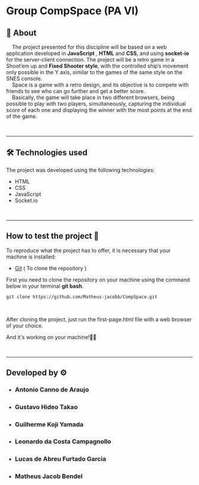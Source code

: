 # Group CompSpace (PA VI)

## 📃 **About**

&nbsp;&nbsp;&nbsp;&nbsp;The project presented for this discipline will be based on a web application developed in **JavaScript** , **HTML** and **CSS**, and using **socket-io** for the server-client connection. The project will be a retro game in a Shoot’em up and **Fixed Shooter style**, with the controlled ship’s movement only possible in the Y axis, similar to the games of the same style on the SNES console.
<br>
&nbsp;&nbsp;&nbsp;&nbsp;Space is a game with a retro design, and its objective is to compete with friends to see who can go further and get a better score. <br>
&nbsp;&nbsp;&nbsp;&nbsp;Basically, the game will take place in two different browsers, being possible to play with two players, simultaneously, capturing the individual score of each one and displaying the winner with the most points at the end of the game.

<br>

---

## 🛠 **Technologies used**

The project was developed using the following technologies:

- HTML
- CSS
- JavaScript  
- Socket.io 
 
<br>

---

## **How to test the project** 🔧

To reproduce what the project has to offer, it is necessary that your machine is installed:

- [Git](https://git-scm.com/downloads)&nbsp;( 
To clone the repository )

First you need to clone the repository on your machine using the command below in your terminal **git bash**.

`git clone https://github.com/Matheus-jacobb/CompSpace.git`

<br>

After cloning the project, just run the first-page.html file with a web browser of your choice.

And it's working on your machine!🚀🚀

<br>

---
## Developed by ⚙

- **<h3> Antonio Canno de Araujo <h3>**
- **<h3> Gustavo Hideo Takao <h3>**
- **<h3> Guilherme Koji Yamada <h3>**
- **<h3> Leonardo da Costa Campagnollo <h3>**
- **<h3> Lucas de Abreu Furtado Garcia <h3>**

- **<h3> Matheus Jacob Bendel <h3>**

